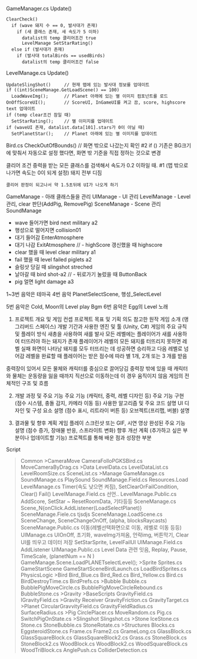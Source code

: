 GameManager.cs
  Update()

    ClearCheck()
      if (wave 돼지 수 == 0, 발사대가 존재)
        if (새 클래스 존재, 새 속도가 5 이하)
          datalist의 temp 클리어조건 true
          LevelManage SetStarRating()
      else if (발사대가 존재)
        if (발사대 totalBirds == usedBirds)
          datalist의 temp 클리어조건 false

LevelManage.cs
  Update()

    UpdateSlingShot()     // 현재 맵에 있는 발사대 정보를 업데이트
    if ((int)SceneManage.GetLoadScene() == 100)
      LoadWaveImg();      // Planet 아래에 있는 별 이미지 컴포넌트를 로드
    OnOffScoreUI();       // ScoreUI, InGameUI를 켜고 끔, score, highscore text 업데이트
    if (temp clear조건 참일 때)
      SetStarRating();    // 별 이미지를 업데이트
    if (waveUI 존재, datalist.data[101].stars가 0이 아닐 때)
      SetPlanetStar();    // Planet 아래에 있는 별 이미지를 업데이트

Bird.cs
  CheckOutOfBounds()      // 화면 밖으로 나갔는지 확인
    #2 if () 기존은 BG크기에 맞춰서 자동으로 설정 했다면, 화면 밖 기준을 직접 정하는 것으로 변경


  클리어 조건
    중력을 받는 모든 클래스를 검색해서 속도가 0.2 이하일 때.  #1 (맵 밖으로 나가면 속도는 0이 되게 설정)
    돼지 전부 디짐

    클리어 판정이 되고나서 약 1.5초뒤에 UI가 나오게 하기



GameManage - 아래 클래스들을 관리
UIManage - UI 관리
LevelManage - Level 관리, clear 판단(AddPig, RemovePig)
SceneManage - Scene 관리
SoundManage 

- wave 들어가면 bird next military a2
- 행성으로 떨어지면 collision01
- 대기 들어감 EnterAtmosphere
- 대기    나감 ExitAtmosphere
// - highScore 갱신했을 때 highscore
- clear 했을 때 level clear military a1
- fail 했을 때 level failed piglets a2
- 슬링샷 당길 때 slingshot streched
- 날아갈 때 bird shot-a2
// - 뒤로가기 눌렀을 때 ButtonBack
- pig 얼면 light damage a3


1~3번 음악은 테마곡
4번 음악 PlanetSelectScene, 행성_SelectLevel

5번 음악은 Cold, Moon의 Level play Bgm
6번 음악은 Egg의 Level 노래

1. 프로젝트 개요 및 게임 컨셉
프로젝트 목표 및 기획 의도
참고한 원작 게임 소개 (앵그리버드 스페이스)
개발 기간과 사용한 엔진 및 툴 (Unity, C#)
게임의 주요 규칙 및 플레이 방식
  새총을 사용하여 새를 발사
  모든 레벨에는 플레이어가 새를 사용하여 터뜨려야 하는 돼지가 존재
  플레이어가 레벨의 모든 돼지를 터뜨리지 못하면 레벨 실패 화면이 나타남
  돼지를 모두 터뜨리는 데 성공하면 승리하고 다음 레벨로 넘어감
  레벨을 완료할 때 플레이어는 받은 점수에 따라 별 1개, 2개 또는 3 개를 받음

  중력장이 있어서 모든 물체와 캐릭터를 중심으로 끌어당김
  중력장 밖에 있을 때 캐릭터와 물체는 운동량을 잃을 때까지 직선으로 이동하는데 이 경우 움직이지 않음
게임의 전체적인 구조 및 흐름

2. 개발 과정 및 주요 기능
주요 기능 (캐릭터, 중력, 레벨 디자인 등)
주요 기능 구현 (점수 시스템, 충돌 감지, 카메라 이동 등)
사용한 알고리즘 및 주요 코드 설명
UI 디자인 및 구성 요소 설명 (점수 표시, 리트라이 버튼 등)
오브젝트(프리팹, 버블) 설명

3. 결과물 및 향후 계획
게임 플레이 스크린샷 또는 GIF, 시연 영상
완성된 주요 기능 설명 (점수 증가, 장애물 반응, 스프라이트 변화)
향후 개선 계획 (추가하고 싶은 부분이나 업데이트할 기능)
프로젝트를 통해 배운 점과 성장한 부분


Script
  >Common
    >CameraMove
      CameraFolloPGKSBird.cs
      MoveCameraByDrag.cs
    >Data
      LevelData.cs
      LevelDataList.cs
      LevelRoomSize.cs
      SceneList.cs
    >Manage
      GameManage.cs
      SoundManage.cs              PlaySound
      SoundManage.Field.cs        Resources.Load<AudioClip>
      LevelManage.cs              Timer(속도 낮으면 켜짐), SetClearOrFailCondition, Clear() Fail()
      LevelManage.Field.cs        선언..
      LevelManage.Public.cs       AddScore, SetStar ~ ResetRoomData, 기타등등
      SceneManage.cs              Scene_N{onClick.AddListener(LoadSelectPlanet)}
      SceneManage.Fiele.cs        tjsdjs
      SceneManage.LoadScene.cs    SceneChange, SceneChangeOnOff, (alpha, blocksRaycasts)
      SceneManage.Public.cs       이동(레벨선택화면으로 이동, 레벨로 이동 등등)
      UIManage.cs                 UIOnOff, 초기화, waveImg가져옴, 언락img, 버튼막기, Clear UI를 띄우고 데이터 저장 SetStarSprite, LevelFailUI
      UIManage.Field.cs           AddListener
      UIManage.Public.cs          Level Data 관련 잇음, Replay, Pause, TimeScale, (planetNum == N )
                                                                                 GameManage.Scene.LoadPLANETselectLevel();
    >Sprite
      Sprites.cs
  >GameStartScene
    GameStartSceneBirdLaunch.cs
    LoadBirdSprites.cs
  >PhysicsLogic
    >Bird
      Bird_Blue.cs
      Bird_Red.cs
      Bird_Yellow.cs
      Bird.cs
      BirdDestroyTime.cs
      BirdPrefs.cs
    >Bubble
      Bubble.cs
      BubblePigMoveCircle.cs
      BubblePigMoveCircleRebound.cs
      BubbleStone.cs
    >Gravity
      >BaseScripts
        GravityField.cs
        IGravityField.cs
      >Gravity Receiver
        GravityFriction.cs
        GravityTarget.cs
      >Planet
        CircularGravvityField.cs
        GravityFieldRadius.cs
        SurfaceRadius.cs
    >Pig
      CirclePlacer.cs
      MoveRandom.cs
      Pig.cs
      SwitchPigOnState.cs
    >Slingshot
      Slingshot.cs
    >Stone
      IceStone.cs
      Stone.cs
      StoneBubble.cs
      StoneRotate.cs
    >Structures
      Blocks.cs
      EggsteroidStone.cs
      Frame.cs
      Frame2.cs
      GrameLong.cs
      GlassBlock.cs
      GlassSquareBlock.cs
      GlassSquareBlock2.cs
      Grass.cs
      StoneBlock.cs
      StoneBlock2.cs
      WoodBlock.cs
      WoodBlock2.cs
      WoodSquareBlock.cs
      WoodTriBlock.cs
    AnglePush.cs
    ColliderDetection.cs
    